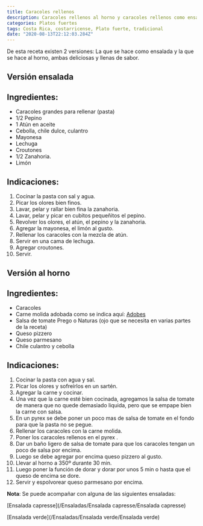 ```yaml
---
title: Caracoles rellenos
description: Caracoles rellenos al horno y caracoles rellenos como ensalada a base de pasta!
categories: Platos fuertes
tags: Costa Rica, costarricense, Plato fuerte, tradicional
date: "2020-08-13T22:12:03.284Z"
---
```


De esta receta existen 2 versiones: La que se hace como ensalada y la que se hace al horno, ambas deliciosas y llenas de sabor.

## Versión ensalada

## Ingredientes:

- Caracoles grandes para rellenar (pasta)
- 1/2 Pepino
- 1 Atún en aceite
- Cebolla, chile dulce, culantro
- Mayonesa
- Lechuga
- Croutones
- 1/2 Zanahoria.
- Limón

## Indicaciones:

1. Cocinar la pasta con sal y agua.
2. Picar los olores bien finos.
3. Lavar, pelar y rallar bien fina la zanahoria.
4. Lavar, pelar y picar en cubitos pequeñitos el pepino.
5. Revolver los olores, el atún, el pepino y la zanahoria.
6. Agregar la mayonesa, el limón al gusto.
7. Rellenar los caracoles con la mezcla de atún.
8. Servir en una cama de lechuga.
9. Agregar croutones.
10. Servir.

## Versión al horno

## Ingredientes:

- Caracoles
- Carne molida adobada como se indica aquí: [Adobes ](/Adobes/Adobes/)
- Salsa de tomate Prego o Naturas (ojo que se necesita en varias partes de la receta)
- Queso pizzero
- Queso parmesano
- Chile culantro y cebolla

## Indicaciones:

1. Cocinar la pasta con agua y sal.
2. Picar los olores y sofreírlos en un sartén.
3. Agregar la carne y cocinar.
4. Una vez que la carne esté bien cocinada, agregamos la salsa de tomate de manera que no quede demasiado liquida, pero que se empape bien la carne con salsa.
5. En un pyrex se debe poner un poco mas de  salsa de tomate en el fondo para que la pasta no se pegue.
6. Rellenar los caracoles con la carne molida.
7. Poner los caracoles rellenos en el pyrex .
8. Dar un baño ligero de salsa de tomate para que los caracoles tengan un poco de salsa por encima.
9. Luego se debe agregar por encima queso pizzero al gusto.
10. Llevar al horno a 350º durante 30 min.
11. Luego poner la función de dorar y dorar por unos 5 min o hasta que el queso de encima se dore.
12. Servir y espolvorear queso parmesano por encima.

**Nota**: Se puede acompañar con alguna de las siguientes ensaladas:

[Ensalada capresse](/Ensaladas/Ensalada capresse/Ensalada capresse)

[Ensalada verde](/Ensaladas/Ensalada verde/Ensalada verde)
